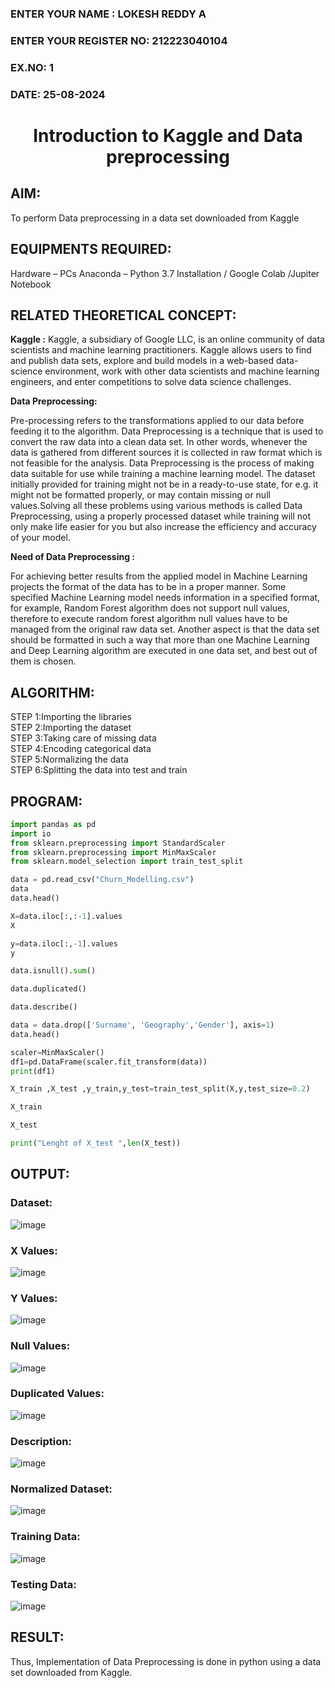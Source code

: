 <H3>ENTER YOUR NAME       : LOKESH REDDY A</H3>
<H3>ENTER YOUR REGISTER NO: 212223040104</H3>
<H3>EX.NO: 1</H3>
<H3>DATE: 25-08-2024</H3>
<H1 ALIGN =CENTER> Introduction to Kaggle and Data preprocessing</H1>

## AIM:

To perform Data preprocessing in a data set downloaded from Kaggle

## EQUIPMENTS REQUIRED:
Hardware – PCs
Anaconda – Python 3.7 Installation / Google Colab /Jupiter Notebook

## RELATED THEORETICAL CONCEPT:

**Kaggle :**
Kaggle, a subsidiary of Google LLC, is an online community of data scientists and machine learning practitioners. Kaggle allows users to find and publish data sets, explore and build models in a web-based data-science environment, work with other data scientists and machine learning engineers, and enter competitions to solve data science challenges.

**Data Preprocessing:**

Pre-processing refers to the transformations applied to our data before feeding it to the algorithm. Data Preprocessing is a technique that is used to convert the raw data into a clean data set. In other words, whenever the data is gathered from different sources it is collected in raw format which is not feasible for the analysis.
Data Preprocessing is the process of making data suitable for use while training a machine learning model. The dataset initially provided for training might not be in a ready-to-use state, for e.g. it might not be formatted properly, or may contain missing or null values.Solving all these problems using various methods is called Data Preprocessing, using a properly processed dataset while training will not only make life easier for you but also increase the efficiency and accuracy of your model.

**Need of Data Preprocessing :**

For achieving better results from the applied model in Machine Learning projects the format of the data has to be in a proper manner. Some specified Machine Learning model needs information in a specified format, for example, Random Forest algorithm does not support null values, therefore to execute random forest algorithm null values have to be managed from the original raw data set.
Another aspect is that the data set should be formatted in such a way that more than one Machine Learning and Deep Learning algorithm are executed in one data set, and best out of them is chosen.


## ALGORITHM:
STEP 1:Importing the libraries<BR>
STEP 2:Importing the dataset<BR>
STEP 3:Taking care of missing data<BR>
STEP 4:Encoding categorical data<BR>
STEP 5:Normalizing the data<BR>
STEP 6:Splitting the data into test and train<BR>

##  PROGRAM:
```py
import pandas as pd
import io
from sklearn.preprocessing import StandardScaler
from sklearn.preprocessing import MinMaxScaler
from sklearn.model_selection import train_test_split

data = pd.read_csv("Churn_Modelling.csv")
data
data.head()

X=data.iloc[:,:-1].values
X

y=data.iloc[:,-1].values
y

data.isnull().sum()

data.duplicated()

data.describe()

data = data.drop(['Surname', 'Geography','Gender'], axis=1)
data.head()

scaler=MinMaxScaler()
df1=pd.DataFrame(scaler.fit_transform(data))
print(df1)

X_train ,X_test ,y_train,y_test=train_test_split(X,y,test_size=0.2)

X_train

X_test

print("Lenght of X_test ",len(X_test))


```
## OUTPUT:
### Dataset:
![image](https://github.com/user-attachments/assets/e1fd27bb-54a9-4900-aeb6-b44231b5c2de)

### X Values:
![image](https://github.com/user-attachments/assets/599f5c7c-2ca6-44dd-ba05-dc5ad4342efc)

### Y Values:
![image](https://github.com/user-attachments/assets/6f322ffe-3205-4f07-89d9-3da6224ffe29)

### Null Values:
![image](https://github.com/user-attachments/assets/c0c0b7b7-bd5d-4733-a1c6-f8c50a8093bb)

### Duplicated Values:
![image](https://github.com/user-attachments/assets/a03ca408-08bd-4c6b-af9f-f4cbb7e2be67)


### Description:
![image](https://github.com/user-attachments/assets/f5be5df1-3299-477c-82bb-0580da034d72)

### Normalized Dataset:
![image](https://github.com/user-attachments/assets/3da4419a-8400-4a10-b2eb-15f8afbea4bf)

### Training Data:
![image](https://github.com/user-attachments/assets/458410fe-6641-4c18-b675-6f0daaf6c296)

### Testing Data:
![image](https://github.com/user-attachments/assets/34a14ae0-7534-4ef5-a99a-dfaa0f63eada)



## RESULT:
Thus, Implementation of Data Preprocessing is done in python  using a data set downloaded from Kaggle.



